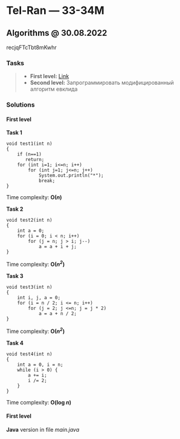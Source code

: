 # Tel-Ran — 33-34M

## Algorithms @ 30.08.2022
recjqFTcTbt8mKwhr

### Tasks
> - **First level:** [Link](https://docs.google.com/presentation/d/1YSsj-rNV6qIiJvpL0bydAqxs5BGknFdh/edit?usp=sharing&ouid=101468105264840729823&rtpof=true&sd=true)
> - **Second level:** Запрограммировать модифицированный алгоритм евклида

### Solutions

#### First level
**Task 1**
```
void test1(int n)
{
    if (n==1) 
       return;
    for (int i=1; i<=n; i++)
        for (int j=1; j<=n; j++)
            System.out.println("*");
            break;
}
 ```
Time complexity: **O(*n*)**

**Task 2**
```
void test2(int n)
{
    int a = 0;
    for (i = 0; i < n; i++)
        for (j = n; j > i; j--)
            a = a + i + j;    
}
```
Time complexity: **O(*n<sup>2</sup>*)**

**Task 3**
```
void test3(int n)
{
    int i, j, a = 0;
    for (i = n / 2; i <= n; i++)
        for (j = 2; j <=n; j = j * 2)
            a = a + n / 2;    
}
```
Time complexity: **O(*n<sup>2</sup>*)**

**Task 4**
```
void test4(int n)
{
    int a = 0, i = n;
    while (i > 0) {
        a += i;
        i /= 2;
    }
}
```
Time complexity: **O(log *n*)**

#### First level

**Java** version in file *main.java*